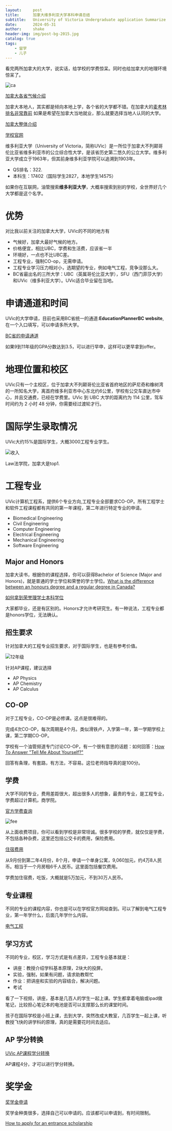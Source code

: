 ```yaml
---
layout:     post
title:      加拿大维多利亚大学本科申请总结
subtitle:   University of Victoria Undergraduate application Summarize
date:       2024-05-31
author:     shake
header-img: img/post-bg-2015.jpg
catalog: true
tags:
    - 留学
    - 儿子
---
```


看完两所加拿大的大学，说实话，给学校的学费惊呆。同时也给加拿大的地理环境惊呆了。

![ca](/img/2024/uvic/ca.jpg "地图")

[加拿大各省气候介绍](https://www.youtube.com/watch?v=VQdQ_nbg4gE)

加拿大本地人，其实都是倾向本地上学，各个省的大学都不错。在加拿大的[麦考林排名非常靠前](https://chenshake.com/2023/10/19/Ca-MacLean-rank-for-2024/)
如果是希望在加拿大当地就业，那么就要选择当地人认同的大学。


[加拿大整体介绍
](https://chenshake.com/2023/10/20/the-Introduction-to-Canada/)

[学校官网](https://www.uvic.ca/)

维多利亚大学（University of Victoria，简称UVic）是一所位于加拿大不列颠哥伦比亚省维多利亚市的公立综合性大学，是该省历史第二悠久的公立大学。维多利亚大学成立于1963年，但其前身维多利亚学院可以追溯到1903年。

* QS排名：322.
* 本科生：17402（国际学生2827，本地学生14575）

如果你在互联网，油管搜索**维多利亚大学**，大概率搜索到别的学校，全世界好几个大学都是这个名字。

# 优势

对比我以前关注的加拿大大学，UVic的不同的地方有

* 气候好，加拿大最好气候的地方。
* 价格便宜，相比UBC，学费和生活费，应该省一半
* 环境好，一点也不比UBC差。
* 工程专业，强制CO-op，无需申请。
* 工程专业学习压力相对小，选期望的专业，例如电气工程，竞争没那么大。
* BC省最出名的三所大学：UBC（英属哥伦比亚大学），SFU（西门菲莎大学）和UVic（维多利亚大学）。UVic适合毕业留在当地。



# 申请通道和时间

UVic的大学申请，目前也采用BC省统一的通道:**EducationPlannerBC website**, 在一个入口填写，可以申请多所大学。

[BC省的申请通道](https://www.educationplannerbc.ca/)

如果9到11年级的GPA分数达到3.5，可以进行早申，这样可以更早拿到offer。


# 地理位置和校区

UVic只有一个主校区，位于加拿大不列颠哥伦比亚省首府地区的萨尼奇和橡树湾的一所知名大学，离首府维多利亚市中心东北约6公里，学校有公交车直达市中心，并且交通费，已经在学费里。UVic 到 UBC 大学的距离约为 114 公里，驾车时间约为 2 小时 48 分钟，你需要经过渡轮才行。

# 国际学生录取情况

UVic大约15%是国际学生，大概3000工程专业学生。

![收入](/img/2024/uvic/in.jpg "收入")

Law法学院，加拿大是top1.

# 工程专业

UVic计算机工程系，提供6个专业方向,工程专业全部要求CO-OP。所有工程学士和软件工程课程都有共同的第一年课程，第二年进行特定专业的申请。

* Biomedical Engineering
* Civil Engineering 
* Computer Engineering 
* Electrical Engineering 
* Mechanical Engineering 
* Software Engineering 

## Major and Honors

加拿大读书，根据你的课程选择，你可以获得Bachelor of Science (Major and Honors)，就是普通的学士学位和荣誉的学士学位。[What is the difference between an honours degree and a regular degree in Canada?](https://www.quora.com/What-is-the-difference-between-an-honours-degree-and-a-regular-degree-in-Canada)


[如何拿到荣誉理学士本科学位](https://www.uvic.ca/socialsciences/economics/undergraduate/honours/index.php)

大家都毕业，还是有区别的。Honors才允许考研究生。有一种说法，工程专业都是honors学位，无法确认。

## 招生要求

针对加拿大的工程专业招生要求，对于国际学生，也是有参考价值。

![12年级](/img/2024/ubc/h.jpg "12年级")

针对AP课程，建议选择

* AP Physics
* AP Chemistry
* AP Calculus


## CO-OP

对于工程专业，CO-OP是必修课。这点是很难得的。

完成4次CO-OP，每次周期是4个月。类似滑铁卢，入学第一年，第一学期学校上课，第二学期CO-OP。

学校有一个油管频道专门讨论CO-OP，有一个很有意思的话题：如何回答：[How To Answer "Tell Me About Yourself?"](https://www.youtube.com/watch?v=mhZcA3YzQ7A)

回答有条理，有套路，有方法，不容易。这位老师指导真的是100分。


## 学费

大学不同的专业，费用差距很大，超出很多人的想象，最贵的专业，是工程专业，学费超过计算机，商学院。

[官方学费查询](https://www.uvic.ca/undergraduate/finances/tuition-costs/)

![fee](/img/2024/uvic/fee.jpg "收费")

从上面收费项目，你可以看到学校是非常坦诚。很多学校的学费，就仅仅是学费，不包括各种杂费，这里还包括公交卡的费用，保险费用。

[住宿费用](https://www.uvic.ca/residence/future-residents/fees/index.php)

从9月份到第二年4月份，8个月，申请一个单身公寓，9,060加元，约4万8人民币。相当于一个月房租6千人民币。这里面包括餐饮费用。

学费加住宿费，吃饭，大概就是5万加元，不到30万人民币。

## 专业课程

不同的专业的课程内容，你也是可以在学校官方网站查到。可以了解到电气工程专业，第一年学什么，后面几年学什么内容。

[电气工程](https://www.uvic.ca/calendar/undergrad/#/programs/ryK4am0MV?q=Electrical&&limit=20&skip=0&bc=true&bcCurrent=Electrical%20Engineering%20(Bachelor%20of%20Engineering)&bcItemType=programs)


## 学习方式

不同的专业，校区，学习方式是有点差异，工程专业基本就是：

* 讲座：教授介绍学科基本原理，2块大的投屏。
* 实验，强制，如果有问题，请求助教帮忙
* 作业：把讲座和实验的内容结合，解决问题。
* 考试

看了一下视频，讲座，基本是几百人的学生一起上课。学生都拿着电脑或ipad做笔记，比较担心笔记本的电池是否可以支撑那么长的课堂时间。

孩子在国际学校是小班上课，去到大学，突然改成大教室，几百学生一起上课，听教授飞快的讲学科的原理，真的是需要花时间去适应。


## AP 学分转换

[UVic AP课程学分转换](https://www.uvic.ca/undergraduate/admissions/transfer-credit/#ipn-advanced-placement-ap-)

AP课程4分，才可以进行学分转换。


# 奖学金

[奖学金申请](https://www.uvic.ca/registrar/safa/entrance-scholarships/dept/international.php)

奖学金种类很多，选择自己可以申请的。应该都可以申请到，有时间限制。

[How to apply for an entrance scholarship](https://www.uvic.ca/registrar/safa/entrance-scholarships/apply/index.php)